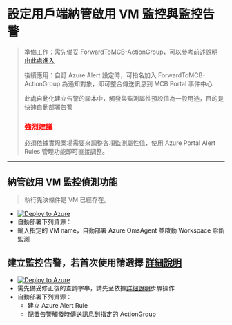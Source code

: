 # 設定用戶端納管啟用 VM 監控與監控告警
> 準備工作：需先備妥 ForwardToMCB-ActionGroup，可以參考前述說明 [由此處進入](https://github.com/mcloud-support/arm/tree/main/workspace/README.md)</p>
> 後續應用：自訂 Azure Alert 設定時，可指名加入 ForwardToMCB-ActionGroup 為通知對象，即可整合傳送訊息到 MCB Portal 事件中心</p>
> 此處自動化建立告警的腳本中，觸發與監測屬性預設值為一般用途，目的是快速自動部署告警</p>
> <font color=red><h3>強烈建議</h3></font> 必須依據實際案場需要來調整各項監測屬性值，使用 Azure Portal Alert Rules 管理功能即可直接調整。
---
## 納管啟用 VM 監控偵測功能
> 執行先決條件是 VM 已經存在。
* [![Deploy to Azure](https://docs.microsoft.com/en-us/azure/templates/media/deploy-to-azure.svg)](https://portal.azure.com/#create/Microsoft.Template/uri/https%3A%2F%2Fraw.githubusercontent.com%2Fmcloud-support%2Farm%2Fmain%2Falert%2Fvm%2FM-VM-00-ExistingVmOnBoarding.json)
* 自動部署下列資源：
* 輸入指定的 VM name，自動部署 Azure OmsAgent 並啟動 Workspace 診斷監測

## 建立監控告警，若首次使用請選擇 [詳細說明](./CREATEALERT.md)
* [![Deploy to Azure](https://docs.microsoft.com/en-us/azure/templates/media/deploy-to-azure.svg)](https://portal.azure.com/#create/Microsoft.Template/uri/https%3A%2F%2Fraw.githubusercontent.com%2Fmcloud-support%2Farm%2Fmain%2Falert%2FM-general-alert.json)
* 需先備妥修正後的查詢字串，請先至依據[詳細說明](./CREATEALERT.md)步驟操作
* 自動部署下列資源：
    * 建立 Azure Alert Rule
    * 配置告警觸發時傳送訊息到指定的 ActionGroup